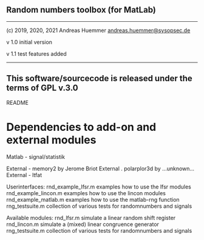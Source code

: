 ## Random numbers toolbox (for MatLab)
------------------------------------------------------------------------
  (c) 2019, 2020, 2021 Andreas Huemmer <andreas.huemmer@sysopsec.de>
  
  v 1.0     initial version
  
  v 1.1     test features added
  
------------------------------------------------------------------------
  This software/sourcecode is released under the terms of GPL v.3.0
------------------------------------------------------------------------
README

# Dependencies to add-on and external modules

Matlab -  signal/statistik

External - memory2 by Jerome Briot
External . polarplor3d by ...unknown...
External - ltfat




Userinterfaces:
rnd_example_lfsr.m      examples how to use the lfsr modules
rnd_example_lincon.m    examples how to use the lincon modules
rnd_example_matlab.m    examples how to use the matlab-rng function
rng_testsuite.m         collection of various tests for randomnumbers and signals

Available modules:
rnd_lfsr.m          simulate a linear random shift register
rnd_lincon.m        simulate a (mixed) linear congruence generator
rng_testsuite.m     collection of various tests for randomnumbers and signals
